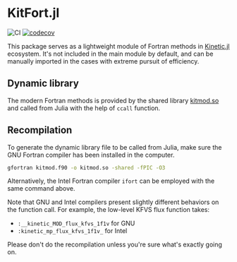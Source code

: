 # KitFort.jl

![CI](https://github.com/vavrines/KitFort.jl/workflows/CI/badge.svg)
[![codecov](https://codecov.io/gh/vavrines/KitFort.jl/branch/main/graph/badge.svg?token=67tfVc3AtW)](https://codecov.io/gh/vavrines/KitFort.jl)

This package serves as a lightweight module of Fortran methods in [Kinetic.jl](https://github.com/vavrines/Kinetic.jl) ecosystem. 
It's not included in the main module by default, and can be manually imported in the cases with extreme pursuit of efficiency.

## Dynamic library

The modern Fortran methods is provided by the shared library [kitmod.so](https://github.com/vavrines/KitFort.jl/blob/main/src/fortran/kitmod.so) and called from Julia with the help of `ccall` function.

## Recompilation

To generate the dynamic library file to be called from Julia, make sure the GNU Fortran compiler has been installed in the computer.
```bash
gfortran kitmod.f90 -o kitmod.so -shared -fPIC -O3
```
Alternatively, the Intel Fortran compiler `ifort` can be employed with the same command above.

Note that GNU and Intel compilers present slightly different behaviors on the function call.
For example, the low-level KFVS flux function takes:
- `:__kinetic_MOD_flux_kfvs_1f1v` for GNU
- `:kinetic_mp_flux_kfvs_1f1v_` for Intel

Please don't do the recompilation unless you're sure what's exactly going on.
